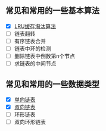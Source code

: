 ## 常见和常用的一些基本算法
- [x]  [LRU缓存淘汰算法](demo/LRUEliminationAlg.java)
- [ ]  链表翻转  
- [ ]  有序链表合并  
- [ ]  链表中环的检测  
- [ ]  删除链表中倒数第n个节点
- [ ]  求链表的中间节点
## 常见和常用的一些数据类型  
- [x] [单向链表](demo/SinglyList.java)
- [x] [双向链表](demo/DoubledList.java)
- [ ] 环形链表
- [ ] 双向环形链表